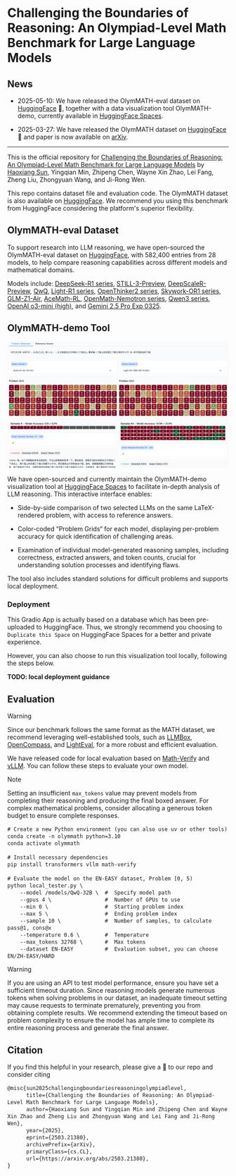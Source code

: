 # Challenging the Boundaries of Reasoning: An Olympiad-Level Math Benchmark for Large Language Models

## News

- 2025-05-10: We have released the OlymMATH-eval dataset on [HuggingFace](https://huggingface.co/datasets/RUC-AIBOX/OlymMATH-eval) 🤗, together with a data visualization tool OlymMATH-demo, currently available in [HuggingFace Spaces](https://huggingface.co/spaces/RUC-AIBOX/OlymMATH-demo).

- 2025-03-27: We have released the OlymMATH dataset on [HuggingFace](https://huggingface.co/datasets/RUC-AIBOX/OlymMATH) 🤗 and paper is now available on [arXiv](https://arxiv.org/abs/2503.21380).

---

This is the official repository for [Challenging the Boundaries of Reasoning: An Olympiad-Level Math Benchmark for Large Language Models](https://arxiv.org/abs/2503.21380) by [Haoxiang Sun](https://github.com/CoderBak), Yingqian Min, Zhipeng Chen, Wayne Xin Zhao, Lei Fang, Zheng Liu, Zhongyuan Wang, and Ji-Rong Wen.

This repo contains dataset file and evaluation code. The OlymMATH dataset is also available on [HuggingFace](https://huggingface.co/datasets/RUC-AIBOX/OlymMATH). We recommend you using this benchmark from HuggingFace considering the platform's superior flexibility.

## OlymMATH-eval Dataset

To support research into LLM reasoning, we have open-sourced the OlymMATH-eval dataset on [HuggingFace](https://hf.co/datasets/RUC-AIBOX/OlymMATH-eval), with 582,400 entries from 28 models, to help compare reasoning capabilities across different models and mathematical domains.

Models include: [DeepSeek-R1 series](https://huggingface.co/collections/deepseek-ai/deepseek-r1-678e1e131c0169c0bc89728d), [STILL-3-Preview](https://huggingface.co/RUC-AIBOX/STILL-3-1.5B-preview), [DeepScaleR-Preview](https://huggingface.co/agentica-org/DeepScaleR-1.5B-Preview), [QwQ](https://huggingface.co/Qwen/QwQ-32B), [Light-R1 series](https://huggingface.co/collections/qihoo360/light-r1-67c675125e2443d7d5ed133d), [OpenThinker2 series](https://huggingface.co/collections/open-thoughts/openthinker2-67f31c4129761ce1ff4d16f4), [Skywork-OR1 series](https://huggingface.co/collections/Skywork/skywork-or1-67fa1bcb41b436ef2def76b9), [GLM-Z1-Air](https://huggingface.co/THUDM/GLM-Z1-32B-0414), [AceMath-RL](https://huggingface.co/nvidia/AceMath-RL-Nemotron-7B), [OpenMath-Nemotron series](https://huggingface.co/collections/nvidia/openmathreasoning-68072c0154a5099573d2e730), [Qwen3 series](https://huggingface.co/collections/Qwen/qwen3-67dd247413f0e2e4f653967f), [OpenAI o3-mini (high)](https://openai.com/index/openai-o3-mini/), and [Gemini 2.5 Pro Exp 0325](https://blog.google/technology/google-deepmind/gemini-model-thinking-updates-march-2025/).

## OlymMATH-demo Tool

![](imgs/demo.png)

We have open-sourced and currently maintain the OlymMATH-demo visualization tool at [HuggingFace Spaces](https://huggingface.co/spaces/RUC-AIBOX/OlymMATH-demo) to facilitate in-depth analysis of LLM reasoning. This interactive interface enables:

- Side-by-side comparison of two selected LLMs on the same LaTeX-rendered problem, with access to reference answers.

- Color-coded ”Problem Grids“ for each model, displaying per-problem accuracy for quick identification of challenging areas.

- Examination of individual model-generated reasoning samples, including correctness, extracted answers, and token counts, crucial for understanding solution processes and identifying flaws.

The tool also includes standard solutions for difficult problems and supports local deployment.

### Deployment

This Gradio App is actually based on a database which has been pre-uploaded to HuggingFace. Thus, we strongly recommend you choosing to `Duplicate this Space` on HuggingFace Spaces for a better and private experience.

However, you can also choose to run this visualization tool locally, following the steps below.

**TODO: local deployment guidance**

## Evaluation

> [!WARNING]
>
> Since our benchmark follows the same format as the MATH dataset, we recommend leveraging well-established tools, such as [LLMBox](https://github.com/RUCAIBox/LLMBox), [OpenCompass](https://github.com/open-compass/opencompass), and [LightEval](https://github.com/huggingface/lighteval), for a more robust and efficient evaluation.

We have released code for local evaluation based on [Math-Verify](https://github.com/huggingface/Math-Verify) and [vLLM](https://github.com/vllm-project/vllm). You can follow these steps to evaluate your own model.

> [!NOTE]
>
> Setting an insufficient `max_tokens` value may prevent models from completing their reasoning and producing the final boxed answer. For complex mathematical problems, consider allocating a generous token budget to ensure complete responses.

```text
# Create a new Python environment (you can also use uv or other tools)
conda create -n olymmath python=3.10
conda activate olymmath

# Install necessary dependencies
pip install transformers vllm math-verify

# Evaluate the model on the EN-EASY dataset, Problem [0, 5)
python local_tester.py \
    --model /models/QwQ-32B \  #  Specify model path
    --gpus 4 \                 #  Number of GPUs to use
    --min 0 \                  #  Starting problem index
    --max 5 \                  #  Ending problem index
    --sample 10 \              #  Number of samples, to calculate pass@1, cons@x
    --temperature 0.6 \        #  Temperature
    --max_tokens 32768 \       #  Max tokens
    --dataset EN-EASY          #  Evaluation subset, you can choose EN/ZH-EASY/HARD
```

> [!WARNING]
>
> If you are using an API to test model performance, ensure you have set a sufficient timeout duration. Since reasoning models generate numerous tokens when solving problems in our dataset, an inadequate timeout setting may cause requests to terminate prematurely, preventing you from obtaining complete results. We recommend extending the timeout based on problem complexity to ensure the model has ample time to complete its entire reasoning process and generate the final answer.

## Citation

If you find this helpful in your research, please give a 🌟 to our repo and consider citing

```
@misc{sun2025challengingboundariesreasoningolympiadlevel,
      title={Challenging the Boundaries of Reasoning: An Olympiad-Level Math Benchmark for Large Language Models},
      author={Haoxiang Sun and Yingqian Min and Zhipeng Chen and Wayne Xin Zhao and Zheng Liu and Zhongyuan Wang and Lei Fang and Ji-Rong Wen},
      year={2025},
      eprint={2503.21380},
      archivePrefix={arXiv},
      primaryClass={cs.CL},
      url={https://arxiv.org/abs/2503.21380},
}
```

